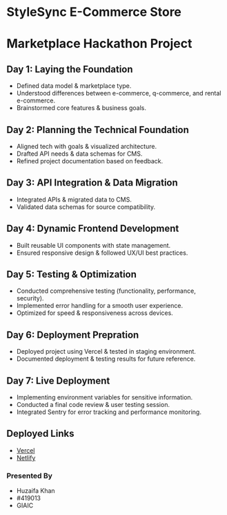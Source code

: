 # StyleSync E-Commerce Store
# Marketplace Hackathon Project

## Day 1: Laying the Foundation
- Defined data model & marketplace type.
- Understood differences between e-commerce, q-commerce, and rental e-commerce.
- Brainstormed core features & business goals.
  
## Day 2: Planning the Technical Foundation
- Aligned tech with goals & visualized architecture.
- Drafted API needs & data schemas for CMS.
- Refined project documentation based on feedback.

## Day 3: API Integration & Data Migration
- Integrated APIs & migrated data to CMS.
- Validated data schemas for source compatibility.

## Day 4: Dynamic Frontend Development
- Built reusable UI components with state management.
- Ensured responsive design & followed UX/UI best practices.

## Day 5: Testing & Optimization
- Conducted comprehensive testing (functionality, performance, security).
- Implemented error handling for a smooth user experience.
- Optimized for speed & responsiveness across devices.

## Day 6: Deployment Prepration
- Deployed project using Vercel & tested in staging environment.
- Documented deployment & testing results for future reference.

## Day 7: Live Deployment
- Implementing environment variables for sensitive information.
- Conducted a final code review & user testing session.
- Integrated Sentry for error tracking and performance monitoring.

## Deployed Links
- [Vercel](https://stylesyncs.vercel.app/)
- [Netlify](https://stylesyncs.netlify.app/)

### Presented By
- Huzaifa Khan
- #419013
- GIAIC
